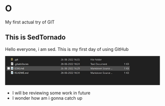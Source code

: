 # O
 My first actual try of GIT

## This is SedTornado
 Hello everyone, i am sed. This is my first day of using GitHub 

![alt text](https://github.com/HunkyTornado/Serious-Test/blob/main/Screenshot%202022-08-26%20164932.jpg?raw=true)

- I will be reviewing some work in future 
- I wonder how am i gonna catch up